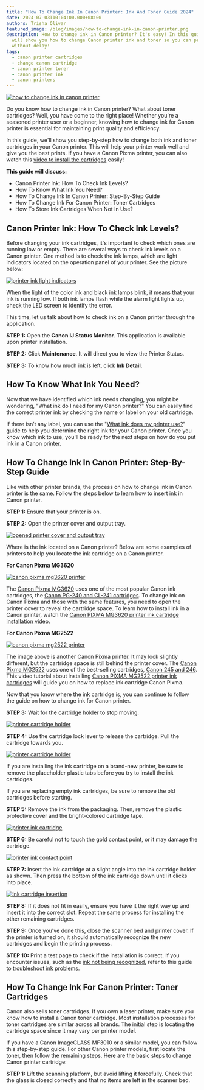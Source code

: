 ```yaml
---
title: "How To Change Ink In Canon Printer: Ink And Toner Guide 2024"
date: 2024-07-03T10:04:00.000+08:00
authors: Trisha Olivar
featured_image: /blog/images/how-to-change-ink-in-canon-printer.png
description: How to change ink in Canon printer? It's easy! In this guide, we
  will show you how to change Canon printer ink and toner so you can print
  without delay!
tags:
  - canon printer cartridges
  - change canon cartridge
  - canon printer toner
  - canon printer ink
  - canon printers
---
```

[![how to change ink in canon printer](/blog/images/how-to-change-ink-in-canon-printer.png "How to Change Ink in Canon Printer")](/blog/images/how-to-change-ink-in-canon-printer.png)

Do you know how to change ink in Canon printer? What about toner cartridges? Well, you have come to the right place! Whether you're a seasoned printer user or a beginner, knowing how to change ink for Canon printer is essential for maintaining print quality and efficiency. 

In this guide, we'll show you step-by-step how to change both ink and toner cartridges in your Canon printer. This will help your printer work well and give you the best prints. If you have a Canon Pixma printer, you can also watch this [video to install the cartridges](https://www.compandsave.com/ink-toner-how-to-video) easily!

**This guide will discuss:**

* Canon Printer Ink: How To Check Ink Levels?
* How To Know What Ink You Need?
* How To Change Ink In Canon Printer: Step-By-Step Guide
* How To Change Ink For Canon Printer: Toner Cartridges
* How To Store Ink Cartridges When Not In Use?

## Canon Printer Ink: How To Check Ink Levels?

Before changing your ink cartridges, it's important to check which ones are running low or empty. There are several ways to check ink levels on a Canon printer. One method is to check the ink lamps, which are light indicators located on the operation panel of your printer. See the picture below:

[![printer ink light indicators](/blog/images/change-ink-canon-1.png "Printer Ink Light Indicators")](/blog/images/change-ink-canon-1.png)

When the light of the color ink and black ink lamps blink, it means that your ink is running low. If both ink lamps flash while the alarm light lights up, check the LED screen to identify the error.

This time, let us talk about how to check ink on a Canon printer through the application.

**STEP 1:** Open the **Canon IJ Status Monitor**. This application is available upon printer installation.

**STEP 2:** Click **Maintenance**. It will direct you to view the Printer Status.

**STEP 3:** To know how much ink is left, click **Ink Detail**.

## How To Know What Ink You Need?

Now that we have identified which ink needs changing, you might be wondering, "What ink do I need for my Canon printer?" You can easily find the correct printer ink by checking the name or label on your old cartridge. 

If there isn’t any label, you can use the "[What ink does my printer use?](https://www.compandsave.com/what-ink-does-my-printer-use)" guide to help you determine the right ink for your Canon printer. Once you know which ink to use, you'll be ready for the next steps on how do you put ink in a Canon printer.

## How To Change Ink In Canon Printer: Step-By-Step Guide

Like with other printer brands, the process on how to change ink in Canon printer is the same. Follow the steps below to learn how to insert ink in Canon printer.

**STEP 1:** Ensure that your printer is on.

**STEP 2:** Open the printer cover and output tray.

[![opened printer cover and output tray](/blog/images/change-ink-canon-2.png "Opened Printer Cover and Output Tray")](/blog/images/change-ink-canon-2.png)

Where is the ink located on a Canon printer? Below are some examples of printers to help you locate the ink cartridge on a Canon printer.

**For Canon Pixma MG3620**

[![canon pixma mg3620 printer](/blog/images/change-ink-canon-3.png "Canon PIXMA MG3620 Printer")](/blog/images/change-ink-canon-3.png)

The [Canon Pixma MG3620](https://www.compandsave.com/canon/pixma/mg3620-ink-cartridges) uses one of the most popular Canon ink cartridges, the [Canon PG-240 and CL-241 cartridges](https://www.compandsave.com/canon/240-241-ink-cartridges-pg-240-cl-241-2-combo). To change ink on Canon Pixma and those with the same features, you need to open the printer cover to reveal the cartridge space. To learn how to install ink in a Canon printer, watch the [Canon PIXMA MG3620 printer ink cartridge installation video](https://www.youtube.com/watch?v=1bXq7Z97wjU).

**For Canon Pixma MG2522**

[![canon pixma mg2522 printer](/blog/images/change-ink-canon-4.png "Canon PIXMA MG2522 Printer")](/blog/images/change-ink-canon-4.png)

The image above is another Canon Pixma printer. It may look slightly different, but the cartridge space is still behind the printer cover. The [Canon Pixma MG2522](https://www.compandsave.com/canon/pixma/mg2522-ink-cartridges) uses one of the best-selling cartridges, [Canon 245 and 246](https://www.compandsave.com/canon/pixma/mg2522-g-6984/245-246-ink-cartridges-pg-245-cl-246-2-combo-p-11032). This video tutorial about installing [Canon PIXMA MG2522 printer ink cartridges](https://www.youtube.com/watch?v=tnnFlTxdGio) will guide you on how to replace ink cartridge Canon Pixma.

Now that you know where the ink cartridge is, you can continue to follow the guide on how to change ink for Canon printer.

**STEP 3:** Wait for the cartridge holder to stop moving.

[![printer cartridge holder](/blog/images/change-ink-canon-5.png "Printer Cartridge Holder")](/blog/images/change-ink-canon-5.png)

**STEP 4:** Use the cartridge lock lever to release the cartridge. Pull the cartridge towards you.

[![printer cartridge holder](/blog/images/change-ink-canon-6.png "Printer Cartridge Holder")](/blog/images/change-ink-canon-6.png)

If you are installing the ink cartridge on a brand-new printer, be sure to remove the placeholder plastic tabs before you try to install the ink cartridges.

If you are replacing empty ink cartridges, be sure to remove the old cartridges before starting.

**STEP 5:** Remove the ink from the packaging. Then, remove the plastic protective cover and the bright-colored cartridge tape.

[![printer ink cartridge](/blog/images/change-ink-canon-7.png "Printer Ink Cartridge")](/blog/images/change-ink-canon-7.png)

**STEP 6:** Be careful not to touch the gold contact point, or it may damage the cartridge.

[![printer ink contact point](/blog/images/change-ink-canon-8.png "Printer Ink Contact Point")](/blog/images/change-ink-canon-8.png)

**STEP 7:** Insert the ink cartridge at a slight angle into the ink cartridge holder as shown. Then press the bottom of the ink cartridge down until it clicks into place.

[![ink cartridge insertion](/blog/images/change-ink-canon-9.png "Ink Cartridge Insertion")](/blog/images/change-ink-canon-9.png)

**STEP 8:** If it does not fit in easily, ensure you have it the right way up and insert it into the correct slot. Repeat the same process for installing the other remaining cartridges.

**STEP 9:** Once you've done this, close the scanner bed and printer cover. If the printer is turned on, it should automatically recognize the new cartridges and begin the printing process.

**STEP 10:** Print a test page to check if the installation is correct. If you encounter issues, such as the [ink not being recognized](https://www.compandsave.com/override-canon-printer-not-recognizing-ink-guide), refer to this guide to [troubleshoot ink problems](https://www.compandsave.com/troubleshoot-remanufactured-ink-cartridge-problems-guide).

## How To Change Ink For Canon Printer: Toner Cartridges

Canon also sells toner cartridges. If you own a laser printer, make sure you know how to install a Canon toner cartridge. Most installation processes for toner cartridges are similar across all brands. The initial step is locating the cartridge space since it may vary per printer model. 

If you have a Canon ImageCLASS MF3010 or a similar model, you can follow this step-by-step guide. For other Canon printer models, first locate the toner, then follow the remaining steps. Here are the basic steps to change Canon printer cartridge:

**STEP 1:** Lift the scanning platform, but avoid lifting it forcefully. Check that the glass is closed correctly and that no items are left in the scanner bed.
